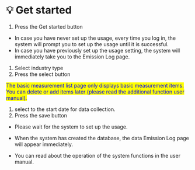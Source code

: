 # 💡 Get started



1. Press the Get started button

* In case you have never set up the usage, every time you log in, the system will prompt you to set up the usage until it is successful.
* In case you have previously set up the usage setting, the system will immediately take you to the Emission Log page.





1. Select industry type
2. Press the select button



<mark style="color:blue;">The basic measurement list page only displays basic measurement items. You can delete or add items later (please read the additional function user manual).</mark>





1. select to the start date for data collection.
2. Press the save button



* Please wait for the system to set up the usage.





* When the system has created the database, the data Emission Log page will appear immediately.
* You can read about the operation of the system functions in the user manual.
